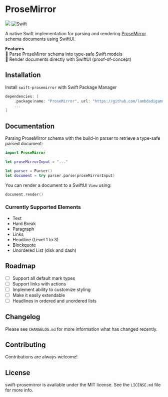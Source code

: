 <!-- <img src="https://banners.beyondco.de/swift-prosemirror.png?theme=light&packageManager=&packageName=lambdadigamma%2Fswift-prosemirror&pattern=architect&style=style_1&description=A+ProseMirror+schema+parser+and+renderer+written+in+Swift+using+SwiftUI+to+render+a+document&md=1&showWatermark=0&fontSize=100px&images=document-text"> -->

# ProseMirror

<p align="left">
<img src="https://img.shields.io/badge/platforms-iOS%2C%20macOS%2C%20watchOS%2C%20tvOS-lightgrey.svg">
<img alt="Swift" src="https://github.com/LambdaDigamma/swift-prosemirror/actions/workflows/swift.yml/badge.svg">
</p>

A native Swift implementation for parsing and rendering [ProseMirror](https://prosemirror.net/) schema documents using SwiftUI.

**Features** <br/>
📝 Parse ProseMirror schema into type-safe Swift models <br />
🎨 Render documents directly with SwiftUI (proof-of-concept)

## Installation

Install `swift-prosemirror` with Swift Package Manager

```swift
dependencies: [
    .package(name: "ProseMirror", url: "https://github.com/lambdadigamma/swift-prosemirror", .upToNextMajor(from: "0.0.1")),
    ...
]
```

## Documentation

Parsing ProseMirror schema with the build-in parser to retrieve a type-safe parsed document:

```swift
import ProseMirror

let proseMirrorInput = "..."

let parser = Parser()
let document = try parser.parse(proseMirrorInput)
```

You can render a document to a SwiftUI `View` using:

```swift
document.render()
```

### Currently Supported Elements

- Text
- Hard Break
- Paragraph
- Links
- Headline (Level 1 to 3)
- Blockquote
- Unordered List (disk and dash)

## Roadmap

- [ ] Support all default mark types
- [ ] Support links with actions
- [ ] Implement ability to customize styling
- [ ] Make it easily extendable
- [ ] Headlines in ordered and unordered lists

## Changelog

Please see `CHANGELOG.md` for more information what has changed recently.

## Contributing

Contributions are always welcome!

## License

swift-prosemirror is available under the MIT license. See the `LICENSE.md` file for more info.
